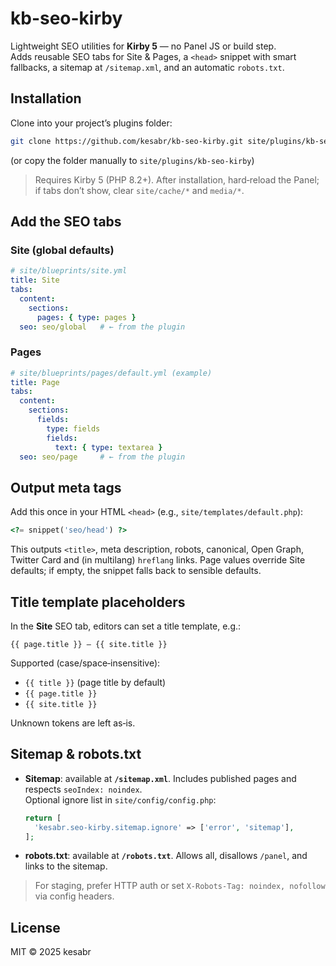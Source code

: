 # kb-seo-kirby

Lightweight SEO utilities for **Kirby 5** — no Panel JS or build step.  
Adds reusable SEO tabs for Site & Pages, a `<head>` snippet with smart fallbacks, a sitemap at `/sitemap.xml`, and an automatic `robots.txt`.

## Installation

Clone into your project’s plugins folder:

```bash
git clone https://github.com/kesabr/kb-seo-kirby.git site/plugins/kb-seo-kirby
```

(or copy the folder manually to `site/plugins/kb-seo-kirby`)

> Requires Kirby 5 (PHP 8.2+). After installation, hard‑reload the Panel; if tabs don’t show, clear `site/cache/*` and `media/*`.

## Add the SEO tabs

### Site (global defaults)
```yml
# site/blueprints/site.yml
title: Site
tabs:
  content:
    sections:
      pages: { type: pages }
  seo: seo/global   # ← from the plugin
```

### Pages
```yml
# site/blueprints/pages/default.yml (example)
title: Page
tabs:
  content:
    sections:
      fields:
        type: fields
        fields:
          text: { type: textarea }
  seo: seo/page     # ← from the plugin
```

## Output meta tags

Add this once in your HTML `<head>` (e.g., `site/templates/default.php`):

```php
<?= snippet('seo/head') ?>
```

This outputs `<title>`, meta description, robots, canonical, Open Graph, Twitter Card and (in multilang) `hreflang` links. Page values override Site defaults; if empty, the snippet falls back to sensible defaults.

## Title template placeholders

In the **Site** SEO tab, editors can set a title template, e.g.:

```
{{ page.title }} – {{ site.title }}
```

Supported (case/space‑insensitive):
- `{{ title }}` (page title by default)
- `{{ page.title }}`
- `{{ site.title }}`

Unknown tokens are left as‑is.

## Sitemap & robots.txt

- **Sitemap**: available at **`/sitemap.xml`**. Includes published pages and respects `seoIndex: noindex`.  
  Optional ignore list in `site/config/config.php`:
  ```php
  return [
    'kesabr.seo-kirby.sitemap.ignore' => ['error', 'sitemap'],
  ];
  ```

- **robots.txt**: available at **`/robots.txt`**. Allows all, disallows `/panel`, and links to the sitemap.

> For staging, prefer HTTP auth or set `X-Robots-Tag: noindex, nofollow` via config headers.

## License

MIT © 2025 kesabr
